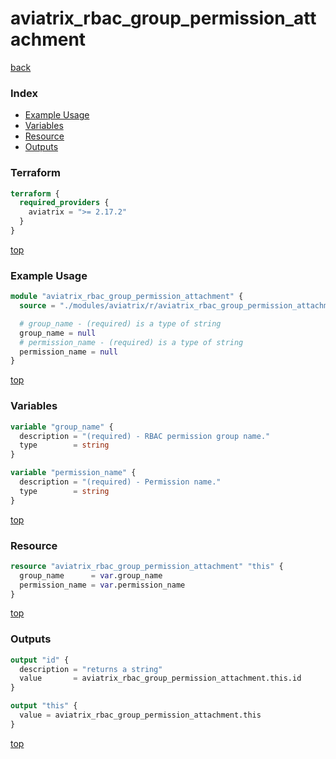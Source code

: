 # aviatrix_rbac_group_permission_attachment

[back](../aviatrix.md)

### Index

- [Example Usage](#example-usage)
- [Variables](#variables)
- [Resource](#resource)
- [Outputs](#outputs)

### Terraform

```terraform
terraform {
  required_providers {
    aviatrix = ">= 2.17.2"
  }
}
```

[top](#index)

### Example Usage

```terraform
module "aviatrix_rbac_group_permission_attachment" {
  source = "./modules/aviatrix/r/aviatrix_rbac_group_permission_attachment"

  # group_name - (required) is a type of string
  group_name = null
  # permission_name - (required) is a type of string
  permission_name = null
}
```

[top](#index)

### Variables

```terraform
variable "group_name" {
  description = "(required) - RBAC permission group name."
  type        = string
}

variable "permission_name" {
  description = "(required) - Permission name."
  type        = string
}
```

[top](#index)

### Resource

```terraform
resource "aviatrix_rbac_group_permission_attachment" "this" {
  group_name      = var.group_name
  permission_name = var.permission_name
}
```

[top](#index)

### Outputs

```terraform
output "id" {
  description = "returns a string"
  value       = aviatrix_rbac_group_permission_attachment.this.id
}

output "this" {
  value = aviatrix_rbac_group_permission_attachment.this
}
```

[top](#index)
